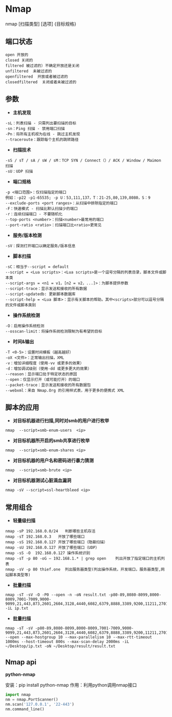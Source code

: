 # Nmap

nmap [扫描类型] [选项] {目标规格}

## 端口状态

```
open 开放的
closed 关闭的
filtered 被过滤的）不确定开放还是关闭
unfiltered  未被过滤的
openfiltered  开放或者被过滤的
closedfiltered  关闭或者未被过滤的
```

## 参数

- **主机发现**

```shell
-sL：列表扫描 - 只需列出要扫描的目标
-sn：Ping 扫描 - 禁用端口扫描
-Pn：将所有主机视为在线 - 跳过主机发现
--traceroute：跟踪每个主机的跳转路径
```

- **扫描技术**

```shell
-sS / sT / sA / sW / sM：TCP SYN / Connect（）/ ACK / Window / Maimon 扫描
-sU：UDP 扫描
```

- **端口规格**

```shell
-p <端口范围>：仅扫描指定的端口
例如：-p22 -p1-65535; -p U：53,111,137，T：21-25,80,139,8080，S：9
--exclude-ports <port ranges>：从扫描中排除指定的端口
-F：快速模式 - 扫描比默认扫描少的端口
-r：连续扫描端口 - 不要随机化
--top-ports <number>：扫描<number>最常用的端口
--port-ratio <ratio>：扫描端口比<ratio>更常见
```

- **服务/版本检测**

```shell
-sV：探测打开端口以确定服务/版本信息
```

- **脚本扫描**

```shell
-sC：相当于--script = default
--script = <Lua scripts>：<Lua scripts>是一个逗号分隔的列表目录，脚本文件或脚本类
--script-args = <n1 = v1，[n2 = v2，...]>：为脚本提供参数
--script-trace：显示发送和接收的所有数据
--script-updatedb: 更新脚本数据库
--script-help = <Lua 脚本>：显示有关脚本的帮助。其中<scripts>部分可以逗号分隔的文件或脚本类别
```

- **操作系统检测**

```shell
-O：启用操作系统检测
--osscan-limit：将操作系统检测限制为有希望的目标
```

- **时间&输出**

```shell
-T <0-5>：设置时间模板（越高越好）
-oX <文件>：正常输出扫描，XML
-v：增加详细程度（使用-vv 或更多的效果）
-d：增加调试级别（使用-dd 或更多更大的效果）
--reason：显示端口处于特定状态的原因
--open：仅显示打开（或可能打开）的端口
--packet-trace：显示发送和接收的所有数据包
--webxml：来自 Nmap.Org 的引用样式表，用于更多的便携式 XML
```

## 脚本的应用

- **对目标机器进行扫描,同时对smb的用户进行枚举**

```shell
nmap  --script=smb-enum-users  <ip>
```

- **对目标机器所开启的smb共享进行枚举**

```shell
nmap  --script=smb-enum-shares <ip>
```

- **对目标机器的用户名和密码进行暴力猜测**

```shell
nmap  --script=smb-brute <ip>
```

- **对目标机器测试心脏滴血漏洞**

```shell
nmap -sV --script=ssl-heartbleed <ip>
```

## 常用组合

- **轻量级扫描**

```shell
nmap -sP 192.168.0.0/24   判断哪些主机存活
nmap -sT 192.168.0.3   开放了哪些端口
nmap -sS 192.168.0.127 开放了哪些端口（隐蔽扫描）
nmap -sU 192.168.0.127 开放了哪些端口（UDP）
nmap -sS -O  192.168.0.127 操作系统识别
nmap -sT -p 80 -oG – 192.168.1.* | grep open    列出开放了指定端口的主机列表
nmap -sV -p 80 thief.one  列出服务器类型(列出操作系统，开发端口，服务器类型,网站脚本类型等)
```

- **批量扫描**

```shell
nmap -sT -sV -O -P0 --open -n -oN result.txt -p80-89,8080-8099,8000-8009,7001-7009,9000-9099,21,443,873,2601,2604,3128,4440,6082,6379,8888,3389,9200,11211,27017,28017,389,8443,4848,8649,995,9440,9871,2222,2082,3311,18100,9956,1433,3306,1900,49705,50030,7778,5432,7080,5900,50070,5000,5560,10000 -iL ip.txt
```

- **批量扫描**

```shell
nmap -sT -sV -p80-89,8080-8099,8000-8009,7001-7009,9000-9099,21,443,873,2601,2604,3128,4440,6082,6379,8888,3389,9200,11211,27017,28017,389,8443,4848,8649,995,9440,9871,2222,2082,3311,18100,9956,1433,3306,1900,49705,50030,7778,5432,7080,5900,50070,5000,5560,10000 --open --max-hostgroup 10 --max-parallelism 10 --max-rtt-timeout 1000ms --host-timeout 800s --max-scan-delay 2000ms -iL ~/Desktop/ip.txt -oN ~/Desktop/result/result.txt
```

## Nmap api

**python-nmap**

安装：pip install python-nmap
作用：利用python调用nmap接口

```python
import nmap
nm = nmap.PortScanner()
nm.scan('127.0.0.1', '22-443')
nm.command_line()
```

